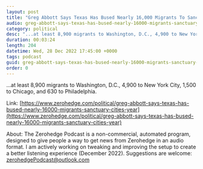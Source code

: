 ```yaml
---
layout: post
title: "Greg Abbott Says Texas Has Bused Nearly 16,000 Migrants To Sanctuary Cities This Year"
audio: greg-abbott-says-texas-has-bused-nearly-16000-migrants-sanctuary-cities-year-0
category: political
desc: "...at least 8,900 migrants to Washington, D.C., 4,900 to New York City, 1,500 to Chicago, and 630 to Philadelphia."
duration: 00:03:24
length: 204
datetime: Wed, 28 Dec 2022 17:45:00 +0000
tags: podcast
guid: greg-abbott-says-texas-has-bused-nearly-16000-migrants-sanctuary-cities-year-0
order: 0
---
```

...at least 8,900 migrants to Washington, D.C., 4,900 to New York City, 1,500 to Chicago, and 630 to Philadelphia.

Link: [https://www.zerohedge.com/political/greg-abbott-says-texas-has-bused-nearly-16000-migrants-sanctuary-cities-year](https://www.zerohedge.com/political/greg-abbott-says-texas-has-bused-nearly-16000-migrants-sanctuary-cities-year)

About: The Zerohedge Podcast is a non-commercial, automated program, designed to give people a way to get news from Zerohedge in an audio format.  I am actively working on tweaking and improving the setup to create a better listening experience (December 2022).  Suggestions are welcome: [zerohedgePodcast@outlook.com](mailto:zerohedgePodcast@outlook.com)